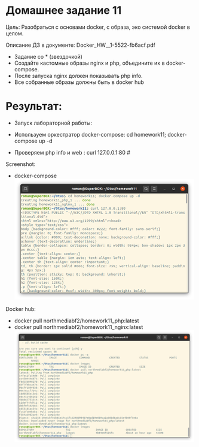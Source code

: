   # Домашнее задание 11 


   
  Цель: Разобраться с основами docker, с образа, эко системой docker в целом.
 
  Описание ДЗ в документе: Docker_HW__1-5522-fb6acf.pdf

 - Задание со * (звездочкой)
 - Создайте кастомные образы nginx и php, объедините их в docker-compose.
 - После запуска nginx должен показывать php info.
 - Все собранные образы должны быть в docker hub

# Результат:
 - Запуск лабораторной работы: 
   
 -  Используем оркестратор docker-compose: cd homework11; docker-compose up -d
 -  Проверяем php info и web : curl 127.0.0.1:80 # 
  
Screenshot:
* docker-compose
![terminal](screen.png)

Docker hub:
*  docker pull northmediabf2/homework11_php:latest
*  docker pull northmediabf2/homework11_nginx:latest
![docker_hub](docker_hub.png)
